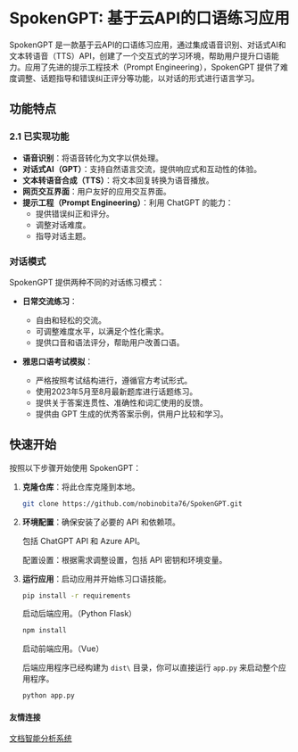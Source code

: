 # SpokenGPT: 基于云API的口语练习应用

SpokenGPT 是一款基于云API的口语练习应用，通过集成语音识别、对话式AI和文本转语音（TTS）API，创建了一个交互式的学习环境，帮助用户提升口语能力。应用了先进的提示工程技术（Prompt Engineering），SpokenGPT 提供了难度调整、话题指导和错误纠正评分等功能，以对话的形式进行语言学习。

## 功能特点

### 2.1 已实现功能

- **语音识别**：将语音转化为文字以供处理。
- **对话式AI（GPT）**：支持自然语言交流，提供响应式和互动性的体验。
- **文本转语音合成（TTS）**：将文本回复转换为语音播放。
- **网页交互界面**：用户友好的应用交互界面。
- **提示工程（Prompt Engineering）**：利用 ChatGPT 的能力：
  - 提供错误纠正和评分。
  - 调整对话难度。
  - 指导对话主题。

### 对话模式

SpokenGPT 提供两种不同的对话练习模式：

- **日常交流练习**：
  - 自由和轻松的交流。
  - 可调整难度水平，以满足个性化需求。
  - 提供口音和语法评分，帮助用户改善口语。

- **雅思口语考试模拟**：
  - 严格按照考试结构进行，遵循官方考试形式。
  - 使用2023年5月至8月最新题库进行话题练习。
  - 提供关于答案连贯性、准确性和词汇使用的反馈。
  - 提供由 GPT 生成的优秀答案示例，供用户比较和学习。

## 快速开始

按照以下步骤开始使用 SpokenGPT：

1. **克隆仓库**：将此仓库克隆到本地。
   ```bash
   git clone https://github.com/nobinobita76/SpokenGPT.git
   ```

2. **环境配置**：确保安装了必要的 API 和依赖项。

   包括 ChatGPT API 和 Azure API。

   配置设置：根据需求调整设置，包括 API 密钥和环境变量。

3. **运行应用**：启动应用并开始练习口语技能。
   ```bash
   pip install -r requirements
   ```
   启动后端应用。（Python Flask）
   ```bash
   npm install
   ```
   启动前端应用。（Vue）
   
   后端应用程序已经构建为 `dist\` 目录，你可以直接运行 `app.py` 来启动整个应用程序。
   ```bash
   python app.py
   ```

  #### 友情连接
  [文档智能分析系统](https://gitee.com/juventus_bupt/file-reader-assistant)
  
